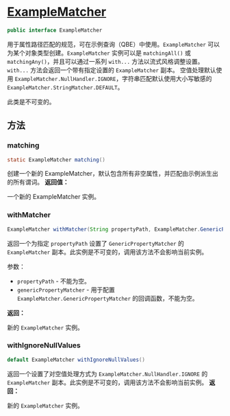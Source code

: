 # [ExampleMatcher](https://docs.spring.io/spring-data/commons/docs/current/api/org/springframework/data/domain/ExampleMatcher.html)

```java
public interface ExampleMatcher
```

用于属性路径匹配的规范，可在示例查询（QBE）中使用。`ExampleMatcher` 可以为某个对象类型创建。`ExampleMatcher` 实例可以是 `matchingAll()` 或 `matchingAny()`，并且可以通过一系列 `with...` 方法以流式风格调整设置。 `with...` 方法会返回一个带有指定设置的 `ExampleMatcher` 副本。 空值处理默认使用 `ExampleMatcher.NullHandler.IGNORE`，字符串匹配默认使用大小写敏感的 `ExampleMatcher.StringMatcher.DEFAULT`。

此类是不可变的。

## 方法

### matching

```java
static ExampleMatcher matching()
```

创建一个新的 ExampleMatcher，默认包含所有非空属性，并匹配由示例派生出的所有谓词。
**返回值：**

一个新的 ExampleMatcher 实例。

### withMatcher

```java
ExampleMatcher withMatcher(String propertyPath, ExampleMatcher.GenericPropertyMatcher genericPropertyMatcher)
```

返回一个为指定 `propertyPath` 设置了 `GenericPropertyMatcher` 的 `ExampleMatcher` 副本。此实例是不可变的，调用该方法不会影响当前实例。

参数：

- `propertyPath` - 不能为空。
- `genericPropertyMatcher` - 用于配置 `ExampleMatcher.GenericPropertyMatcher` 的回调函数，不能为空。

**返回：**

新的 `ExampleMatcher` 实例。

### withIgnoreNullValues

```java
default ExampleMatcher withIgnoreNullValues()
```

返回一个设置了对空值处理方式为 `ExampleMatcher.NullHandler.IGNORE` 的 `ExampleMatcher` 副本。此实例是不可变的，调用该方法不会影响当前实例。
**返回：**

新的 `ExampleMatcher` 实例。